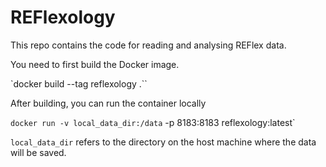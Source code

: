 # REFlexology
This repo contains the code for reading and analysing REFlex data.

You need to first build the Docker image. 

`docker build --tag reflexology .``

After building, you can run the container locally

`docker run -v local_data_dir:/data` -p 8183:8183 reflexology:latest`

`local_data_dir` refers to the directory on the host machine where the data
will be saved.
